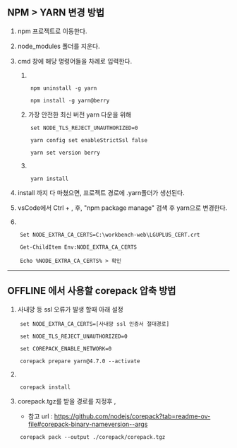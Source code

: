 ## NPM > YARN 변경 방법

 1. npm 프로젝트로 이동한다.
 2. node_modules 폴더를 지운다.
 3. cmd 창에 해당 명령어들을 차례로 입력한다.

    1.  
    ```shell 
        npm uninstall -g yarn

        npm install -g yarn@berry
    ```

    2. 가장 안전한 최신 버전 yarn 다운을 위해
    ```shell
        set NODE_TLS_REJECT_UNAUTHORIZED=0

        yarn config set enableStrictSsl false

        yarn set version berry
    ```

    3. 

    ```shell
        yarn install
    ```

4. install 까지 다 마쳤으면, 프로젝트 경로에 .yarn폴더가 생선된다.

5. vsCode에서 Ctrl + , 후, "npm package manage" 검색 후 yarn으로 변경한다.

5. 
```shell
    Set NODE_EXTRA_CA_CERTS=C:\workbench-web\LGUPLUS_CERT.crt 

    Get-ChildItem Env:NODE_EXTRA_CA_CERTS 

    Echo %NODE_EXTRA_CA_CERTS% > 확인 
```

* * *
## OFFLINE 에서 사용할 corepack 압축 방법
1. 사내망 등 ssl 오류가 발생 할때 아래 설정

```shell
    set NODE_EXTRA_CA_CERTS=[사내망 ssl 인증서 절대경로]

    set NODE_TLS_REJECT_UNAUTHORIZED=0 

    set COREPACK_ENABLE_NETWORK=0

    corepack prepare yarn@4.7.0 --activate
```

2.
```shell
    corepack install
```

3. corepack.tgz를 받을 경로를 지정후 ,
 
    - 참고 url : https://github.com/nodejs/corepack?tab=readme-ov-file#corepack-binary-nameversion--args
```shell
    corepack pack --output ./corepack/corepack.tgz
```


